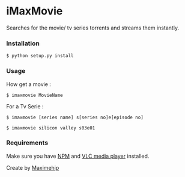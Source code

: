 # iMaxMovie 

Searches for the movie/ tv series torrents and streams them instantly.


### Installation
```
$ python setup.py install
```

### Usage
How get a movie :
```
$ imaxmovie MovieName
```
For a Tv Serie :

```
$ imaxmovie [series name] s[series no]e[episode no]
```

```
$ imaxmovie silicon valley s03e01
```

### Requirements

Make sure you have [NPM](https://docs.npmjs.com/getting-started/installing-node) and [VLC media player](http://www.videolan.org) installed.

Create by [Maximehip](http://twitter.com/maximehip)
